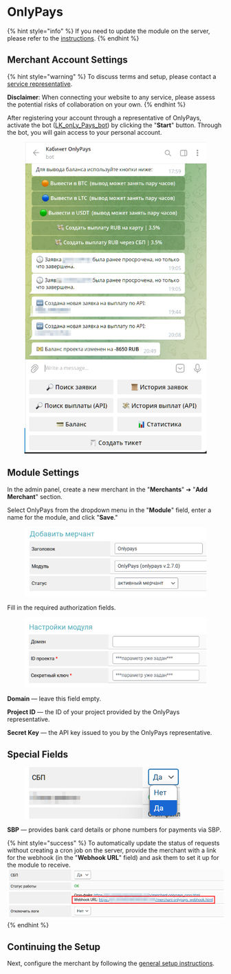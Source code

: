 # OnlyPays

{% hint style="info" %}
If you need to update the module on the server, please refer to the [instructions](https://premium.gitbook.io/main/osnovnye-nastroiki/faq/obnovlenie-failov-skripta-na-servere/kak-obnovit-faily-na-servere#moduli-merchantov-i-avtovyplat).
{% endhint %}

## Merchant Account Settings

{% hint style="warning" %}
To discuss terms and setup, please contact a [service representative](https://t.me/only7pay).

**Disclaimer**: When connecting your website to any service, please assess the potential risks of collaboration on your own.
{% endhint %}

After registering your account through a representative of OnlyPays, activate the bot ([LK_onLy_Pays_bot](https://t.me/LK_onLy_Pays_bot)) by clicking the "**Start**" button. Through the bot, you will gain access to your personal account.

<figure><img src="../../../.gitbook/assets/image (2172)_eng.png" alt="" width="434"><figcaption></figcaption></figure>

## Module Settings

In the admin panel, create a new merchant in the "**Merchants**" ➔ "**Add Merchant**" section.

Select OnlyPays from the dropdown menu in the "**Module**" field, enter a name for the module, and click "**Save**."

<figure><img src="../../../.gitbook/assets/image (2170)_eng.png" alt="" width="447"><figcaption></figcaption></figure>

Fill in the required authorization fields.

<figure><img src="../../../.gitbook/assets/image (2169)_eng.png" alt="" width="454"><figcaption></figcaption></figure>

**Domain** — leave this field empty.

**Project ID** — the ID of your project provided by the OnlyPays representative.

**Secret Key** — the API key issued to you by the OnlyPays representative.

## Special Fields

<figure><img src="../../../.gitbook/assets/image (2171)_eng.png" alt=""><figcaption></figcaption></figure>

**SBP** — provides bank card details or phone numbers for payments via SBP.

{% hint style="success" %}
To automatically update the status of requests without creating a cron job on the server, provide the merchant with a link for the webhook (in the "**Webhook URL**" field) and ask them to set it up for the module to receive.
![](<../../../.gitbook/assets/image (2173)_eng.png>)
{% endhint %}

## Continuing the Setup

Next, configure the merchant by following the [general setup instructions](https://premium.gitbook.io/main/en/basic-settings/merchants-and-auto-payments/merchants/general-merchant-settings).